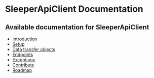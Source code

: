 SleeperApiClient Documentation
==============================

Available documentation for SleeperApiClient
--------------------------------------------

* [Introduction](introduction.md)
* [Setup](01-setup.md)
* [Data transfer objects](02-dto.md)
* [Endpoints](03-endpoints.md)
* [Exceptions](03-exceptions.md)
* [Contribute](04-contribute.md)
* [Roadmap](05-roadmap.md)
